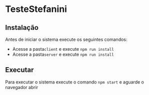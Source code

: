 # TesteStefanini



## Instalação

Antes de iniciar o sistema execute os seguintes comandos:
* Acesse a pasta`client` e execute `npm run install`
* Acesse a pasta`server` e execute `npm run install`

## Executar

Para executar o sistema execute o comando `npm start` e aguarde o navegador abrir

